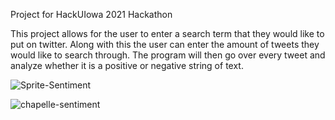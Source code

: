Project for HackUIowa 2021 Hackathon

This project allows for the user to enter a search term that they would like to put on twitter.
Along with this the user can enter the amount of tweets they would like to search through.
The program will then go over every tweet and analyze whether it is a positive or negative string of text.

![Sprite-Sentiment](https://user-images.githubusercontent.com/82721762/138614191-041665a1-7825-42c2-8f10-9199221d1efd.PNG)

![chapelle-sentiment](https://user-images.githubusercontent.com/82721762/138614187-2598c3a3-afb3-4580-9eff-b30fdac26849.PNG)
